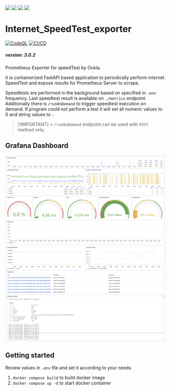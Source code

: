 <p float="left">
  <img src="/Pictures/prometheus_logo.png" height="100" />
  <img src="/Pictures/speedtest_by_ookla_logo.png" height="100" />
  <img src="/Pictures/fastapi_logo.png" height="100" />
  <img src="/Pictures/docker_logo.png" height="100" />
</p>

# Internet_SpeedTest_exporter

[![CodeQL](https://github.com/HornaHomeLab/SpeedTest_exporter/actions/workflows/github-code-scanning/codeql/badge.svg)](https://github.com/HornaHomeLab/SpeedTest_exporter/actions/workflows/github-code-scanning/codeql)
[![CI/CD](https://github.com/HornaHomeLab/SpeedTest_exporter/actions/workflows/ci-cd.yml/badge.svg)](https://github.com/HornaHomeLab/SpeedTest_exporter/actions/workflows/ci-cd.yml)

##### version: 3.0.2

Prometheus Exporter for speedTest by Ookla.

It is containerized FastAPI based application to periodically perform internet SpeedTest and expose results for Prometheus Server to scrape.

Speedtests are performed in the background based on specified in `.env` frequency.
Last speedtest result is available on `./metrics` endpoint.
Additionally there is `/runOnDemand` to trigger speedtest execution on demand.
If program could not perform a test it will set all numeric values to 0 and string values to `-`

> [!IMPORTANT] > `/runOnDemand` endpoint can be used with `POST` method only.

## Grafana Dashboard

![image](/Grafana/Pictures/Grafana_dashboard_1.png)
![image](/Grafana/Pictures/Grafana_dashboard_2.png)

## Getting started

Review values in `.env` file and set it according to your needs.

1. `docker compose build` to build docker image
2. `docker compose up -d` to start docker container
